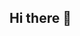 ## Hi there 👋

<!--
**Marshtomp21/Marshtomp21** is a ✨ _special_ ✨ repository because its `README.md` (this file) appears on your GitHub profile.


- 🔭 Study in Tianjin University
- 🌱 Major: Computer Science
- 👯 Minecraft
- 😄 Pokémon
-->
